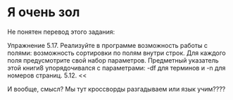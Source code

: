 # Я очень зол
Не понятен перевод этого задания:

>> 
 Упражнение 5.17. Реализуйте в программе возможность работы с полями: возможность сортировки по полям
внутри строк. Для каждого поля предусмотрите свой набор параметров. Предметный указатель этой книги8
упорядочивался с параметрами: -df для терминов и -n для номеров страниц.
5.12.
<<

И вообще, смысл? Мы тут кроссворды разгадываем или язык учим????